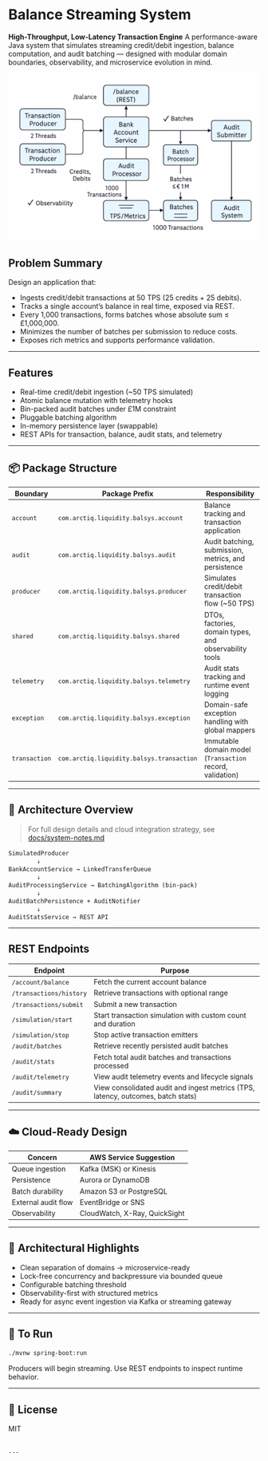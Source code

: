 # Balance Streaming System
**High-Throughput, Low-Latency Transaction Engine**
A performance-aware Java system that simulates streaming credit/debit ingestion, balance computation, and audit batching — designed with modular domain boundaries, observability, and microservice evolution in mind.

![Architecture Diagram](./docs/system-architecture.png)

## Problem Summary

Design an application that:

- Ingests credit/debit transactions at 50 TPS (25 credits + 25 debits).  
- Tracks a single account’s balance in real time, exposed via REST.  
- Every 1,000 transactions, forms batches whose absolute sum ≤ £1,000,000.  
- Minimizes the number of batches per submission to reduce costs.  
- Exposes rich metrics and supports performance validation.

---
## Features

- Real-time credit/debit ingestion (~50 TPS simulated)
- Atomic balance mutation with telemetry hooks
- Bin-packed audit batches under £1M constraint
- Pluggable batching algorithm
- In-memory persistence layer (swappable)
- REST APIs for transaction, balance, audit stats, and telemetry

---

## 📦 Package Structure

| Boundary     | Package Prefix                             | Responsibility                                  |
|--------------|---------------------------------------------|--------------------------------------------------|
| `account`    | `com.arctiq.liquidity.balsys.account`       | Balance tracking and transaction application     |
| `audit`      | `com.arctiq.liquidity.balsys.audit`         | Audit batching, submission, metrics, and persistence |
| `producer`   | `com.arctiq.liquidity.balsys.producer`      | Simulates credit/debit transaction flow (~50 TPS) |
| `shared`     | `com.arctiq.liquidity.balsys.shared`        | DTOs, factories, domain types, and observability tools |
| `telemetry`  | `com.arctiq.liquidity.balsys.telemetry`     | Audit stats tracking and runtime event logging     |
| `exception`  | `com.arctiq.liquidity.balsys.exception`     | Domain-safe exception handling with global mappers |
| `transaction`| `com.arctiq.liquidity.balsys.transaction`   | Immutable domain model (`Transaction` record, validation) |

---

## 🧭 Architecture Overview

> For full design details and cloud integration strategy, see [docs/system-notes.md](./docs/system-notes.md)

```
SimulatedProducer
        ↓
BankAccountService → LinkedTransferQueue
        ↓
AuditProcessingService → BatchingAlgorithm (bin-pack)
        ↓
AuditBatchPersistence + AuditNotifier
        ↓
AuditStatsService → REST API
```

---
## REST Endpoints

| Endpoint                      | Purpose                                                                            |
|------------------------       |------------------------------------------------------------------------------------|
| `/account/balance`            | Fetch the current account balance                                                  |
| `/transactions/history`       | Retrieve transactions with optional range                                          |
| `/transactions/submit`        | Submit a new transaction                                                           |
| `/simulation/start`           | Start transaction simulation with custom count and duration                        |
| `/simulation/stop`            | Stop active transaction emitters                                                   |
| `/audit/batches`              | Retrieve recently persisted audit batches                                          |
| `/audit/stats`                | Fetch total audit batches and transactions processed                               |
| `/audit/telemetry`            | View audit telemetry events and lifecycle signals                                  |
| `/audit/summary`              | View consolidated audit and ingest metrics (TPS, latency, outcomes, batch stats)   |

---


## ☁️ Cloud-Ready Design

| Concern             | AWS Service Suggestion            |
|---------------------|-----------------------------------|
| Queue ingestion     | Kafka (MSK) or Kinesis            |
| Persistence         | Aurora or DynamoDB               |
| Batch durability    | Amazon S3 or PostgreSQL          |
| External audit flow | EventBridge or SNS               |
| Observability       | CloudWatch, X-Ray, QuickSight    |

---

## 🧠 Architectural Highlights

- Clean separation of domains → microservice-ready
- Lock-free concurrency and backpressure via bounded queue
- Configurable batching threshold
- Observability-first with structured metrics
- Ready for async event ingestion via Kafka or streaming gateway

---

## 🧪 To Run

```bash
./mvnw spring-boot:run
```

Producers will begin streaming. Use REST endpoints to inspect runtime behavior.

---

## 📄 License

MIT
```

---
